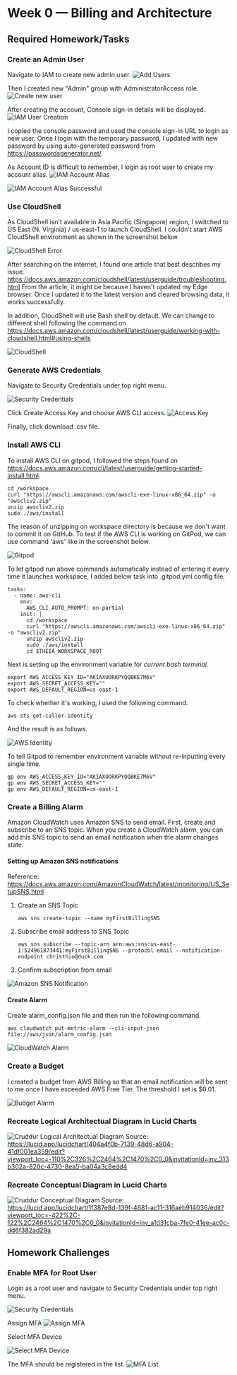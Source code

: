 # Week 0 — Billing and Architecture

## Required Homework/Tasks

### Create an Admin User
Navigate to IAM to create new admin user. 
![Add Users](assets/iam-add-users.png)

Then I created new "Admin" group with AdministratorAccess role.
![Create new user](assets/iam-add-user-to-group.png)

After creating the account, Console sign-in details will be displayed.
![IAM User Creation](assets/iam-user-creation.png)

I copied the console password and used the console sign-in URL to login as new user.
Once I login with the temporary password, I updated with new password by using auto-generated password from https://passwordsgenerator.net/.

As Account ID is difficult to remember, I login as root user to create my account alias.
![IAM Account Alias](assets/iam-account-alias.png)

![IAM Account Alias Successful](assets/iam-account-alias2.png)


### Use CloudShell
As CloudShell isn't available in Asia Pacific (Singapore) region, I switched to US East (N. Virginia) / us-east-1 to launch CloudShell.
I couldn't start AWS CloudShell environment as shown in the screenshot below.

![CloudShell Error](assets/aws-cloudshell-error.png)

After searching on the internet, I found one article that best describes my issue.
https://docs.aws.amazon.com/cloudshell/latest/userguide/troubleshooting.html
From the article, it might be because I haven't updated my Edge browser.
Once I updated it to the latest version and cleared browsing data, it works successfully.

In addition, CloudShell will use Bash shell by default. 
We can change to different shell following the command on https://docs.aws.amazon.com/cloudshell/latest/userguide/working-with-cloudshell.html#using-shells

![CloudShell](assets/aws-cloudshell.png)

### Generate AWS Credentials
Navigate to Security Credentials under top right menu.

![Security Credentials](assets/security-credentials.png)

Click Create Access Key and choose AWS CLI access.
![Access Key](assets/access-key.png)

Finally, click download .csv file.

### Install AWS CLI
To install AWS CLI on gitpod, I followed the steps found on https://docs.aws.amazon.com/cli/latest/userguide/getting-started-install.html.
```
cd /workspace
curl "https://awscli.amazonaws.com/awscli-exe-linux-x86_64.zip" -o "awscliv2.zip"
unzip awscliv2.zip
sudo ./aws/install
```

The reason of unzipping on workspace directory is because we don't want to commit it on GitHub.
To test if the AWS CLI is working on GitPod, we can use command 'aws' like in the screenshot below.

![Gitpod](assets/gitpod-aws-cli.png)

To let gitpod run above commands automatically instead of entering it every time it launches workspace, I added below task into .gitpod.yml config file.
```
tasks:
  - name: aws-cli
    env:
      AWS_CLI_AUTO_PROMPT: on-partial
    init: |
      cd /workspace
      curl "https://awscli.amazonaws.com/awscli-exe-linux-x86_64.zip" -o "awscliv2.zip"
      unzip awscliv2.zip
      sudo ./aws/install
      cd $THEIA_WORKSPACE_ROOT
```

Next is setting up the environment variable for *current bash terminal*.
```
export AWS_ACCESS_KEY_ID="AKIAXUORKPYQQBKE7M6V"
export AWS_SECRET_ACCESS_KEY=""
export AWS_DEFAULT_REGION=us-east-1
```
To check whether it's working, I used the following command.
```
aws sts get-caller-identity
```
And the result is as follows.

![AWS Identity](assets/gitpod-aws-identity.png)

To tell Gitpod to remember environment variable without re-inputting every single time.
```
gp env AWS_ACCESS_KEY_ID="AKIAXUORKPYQQBKE7M6V"
gp env AWS_SECRET_ACCESS_KEY=""
gp env AWS_DEFAULT_REGION=us-east-1
```

### Create a Billing Alarm

Amazon CloudWatch uses Amazon SNS to send email. First, create and subscribe to an SNS topic. When you create a CloudWatch alarm, you can add this SNS topic to send an email notification when the alarm changes state.

#### Setting up Amazon SNS notifications
Reference: https://docs.aws.amazon.com/AmazonCloudWatch/latest/monitoring/US_SetupSNS.html

1. Create an SNS Topic
   ```
   aws sns create-topic --name myFirstBillingSNS
   ```
2. Subscribe email address to SNS Topic
   ```
   aws sns subscribe --topic-arn arn:aws:sns:us-east-1:524961873441:myFirstBillingSNS --protocol email --notification-endpoint christhio@duck.com
   ```
3. Confirm subscription from email

![Amazon SNS Notification](assets/aws-sns.png)

#### Create Alarm
Create alarm_config.json file and then run the following command.
```
aws cloudwatch put-metric-alarm --cli-input-json file://aws/json/alarm_config.json
```

![CloudWatch Alarm](assets/aws-cloudwatch.png)

### Create a Budget
I created a budget from AWS Billing so that an email notification will be sent to me once I have exceeded AWS Free Tier.
The threshold I set is $0.01.

![Budget Alarm](assets/Budget-alarm.png)

### Recreate Logical Architectual Diagram in Lucid Charts

![Cruddur Logical Architectual Diagram](assets/Cruddur-Logical-Diagram2.jpeg)
Source: https://lucid.app/lucidchart/404a4f0b-7139-48d6-a904-41df001ea359/edit?viewport_loc=-110%2C326%2C2464%2C1470%2C0_0&invitationId=inv_313b302a-820c-4730-8ea5-ba04a3c8edd4

### Recreate Conceptual Diagram in Lucid Charts

![Cruddur Conceptual Diagram](assets/Cruddur-Conceptual-Diagram.jpeg)
Source: https://lucid.app/lucidchart/1f387e8d-139f-4681-ac11-316aeb914036/edit?viewport_loc=-422%2C-122%2C2464%2C1470%2C0_0&invitationId=inv_a1d31cba-7fe0-41ee-ac0c-dd6f382ad29a


## Homework Challenges

### Enable MFA for Root User
Login as a root user and navigate to Security Credentials under top right  menu.

![Security Credentials](assets/security-credentials.png)

Assign MFA
![Assign MFA](assets/mfa-1.png)

Select MFA Device

![Select MFA Device](assets/mfa-2.png)

The MFA should be registered in the list.
![MFA List](assets/mfa-3.png)
